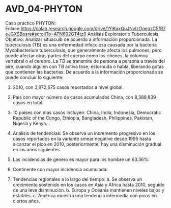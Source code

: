 # AVD_04-PHYTON
Caso práctico PHYTON:
Enlace:https://colab.research.google.com/drive/1YiKqxQuJNvlzOqeqzC5fR7eJGXSBesre#scrollTo=ATN602GT4tz9 
Análisis Exploratorio Tuberculosis
Objetivo: Analizar situacuib de acuerdo a información proporcionada.
La tuberculosis (TB) es una enfermedad infecciosa causada por la bacteria Mycobacterium tuberculosis, que generalmente afecta los pulmones, pero puede afectar otras partes del cuerpo como los riñones, la columna vertebral o el cerebro. La TB se transmite de persona a persona a través del aire, cuando alguien con TB activa tose, estornuda o habla, liberando gotas que contienen las bacterias.
De acuerdo a la información proporcionada se puede concluir lo siguiente:
1.	2010, con 3,972,675 casos reportados a nivel global.

 
2.	País con mayor número de casos acumulados China, con 8,389,839 casos en total.

3.	10 países con más casos incluyen: China, India, Indonesia, Democratic Republic of the Congo, Ethiopia, Bangladesh, Philippines, Pakistan, Nigeria y Kenya.
.
 
3. Análisis de tendencias: Se observa un incremento progresivo en los casos reportados en la variante smear negative desde 1995 hasta alcanzar el pico en 2010, posteriormente, hay una disminución gradual en los años siguientes.
 

4.	Las incidencias de genero es mayor para los hombre un 63.36%:
 
5.	Continente con mayor incidencia acumulada:
 
6.	Tendencias regionales a lo largo del tiempo:
a.	Se observa un crecimiento sostenido en los casos en Asia y África hasta 2010, seguido de una leve disminución.
b.	Europa y Oceanía mantienen niveles bajos y estables.
c.	América muestra una tendencia intermedia con picos en ciertos años.
 
